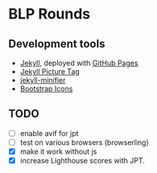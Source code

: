 # BLP Rounds

## Development tools
- [Jekyll](https://jekyllrb.com/), deployed with [GitHub Pages](https://pages.github.com/)
- [Jekyll Picture Tag](https://rbuchberger.github.io/jekyll_picture_tag)
- [jekyll-minifier](https://github.com/digitalsparky/jekyll-minifier)
- [Bootstrap Icons](https://icons.bootstrap.com)

## TODO
- [ ] enable avif for jpt
- [ ] test on various browsers (browserling)
- [x] make it work without js
- [x] increase Lighthouse scores with JPT.
